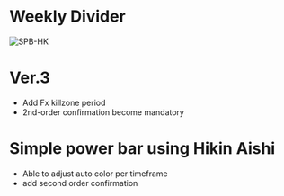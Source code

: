 # Weekly Divider

![SPB-HK](Power_bar_hk3.png)

# Ver.3 
- Add Fx killzone period
- 2nd-order confirmation become mandatory

# Simple power bar using Hikin Aishi
- Able to adjust auto color per timeframe
- add second order confirmation

